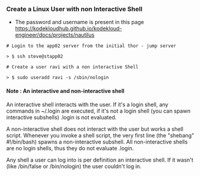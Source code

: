 ### Create a Linux User with non Interactive Shell


- The password and username is present in this page https://kodekloudhub.github.io/kodekloud-engineer/docs/projects/nautilus


```shell
# Login to the app02 server from the initial thor - jump server

> $ ssh steve@stapp02

```

``` shell
# Create a user ravi with a non interactive Shell

> $ sudo useradd ravi -s /sbin/nologin
```

#### Note : An interactive and non-interactive shell

An interactive shell interacts with the user. If it's a login shell, any commands in ~/.login are executed, if it's not a login shell (you can spawn interactive subshells) .login is not evaluated.

A non-interactive shell does not interact with the user but works a shell script. Whenever you invoke a shell script, the very first line (the "shebang" #!/bin/bash) spawns a non-interactive subshell. All non-interactive shells are no login shells, thus they do not evaluate .login.

Any shell a user can log into is per definition an interactive shell. If it wasn't (like /bin/false or /bin/nologin) the user couldn't log in.